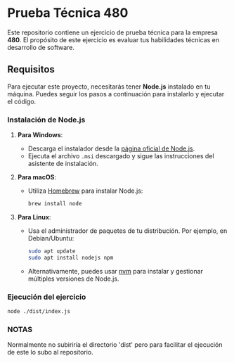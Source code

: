 # Prueba Técnica 480

Este repositorio contiene un ejercicio de prueba técnica para la empresa **480**. El propósito de este ejercicio es evaluar tus habilidades técnicas en desarrollo de software.

## Requisitos

Para ejecutar este proyecto, necesitarás tener **Node.js** instalado en tu máquina. Puedes seguir los pasos a continuación para instalarlo y ejecutar el código.

### Instalación de Node.js

1. **Para Windows**:

   - Descarga el instalador desde la [página oficial de Node.js](https://nodejs.org/).
   - Ejecuta el archivo `.msi` descargado y sigue las instrucciones del asistente de instalación.

2. **Para macOS**:

   - Utiliza [Homebrew](https://brew.sh/) para instalar Node.js:
     ```bash
     brew install node
     ```

3. **Para Linux**:
   - Usa el administrador de paquetes de tu distribución. Por ejemplo, en Debian/Ubuntu:
     ```bash
     sudo apt update
     sudo apt install nodejs npm
     ```
   - Alternativamente, puedes usar [nvm](https://github.com/nvm-sh/nvm) para instalar y gestionar múltiples versiones de Node.js.

### Ejecución del ejercicio

```bash
node ./dist/index.js
```

### NOTAS

Normalmente no subiriría el directorio 'dist' pero para facilitar el ejecución de este lo subo al repositorio.
